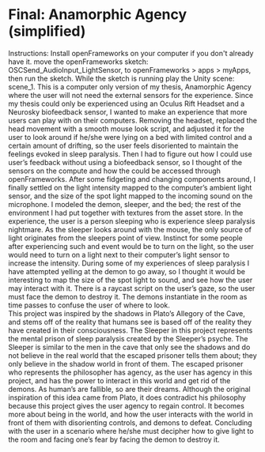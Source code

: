 Final: Anamorphic Agency (simplified)
==========
Instructions: Install openFrameworks on your computer if you don't already have it. move the openFrameworks sketch: OSCSend_AudioInput_LightSensor, to openFrameworks > apps > myApps, then run the sketch. While the sketch is running play the Unity scene: scene_1.
  This is a computer only version of my thesis, Anamorphic Agency where the user will not need the external sensors for the experience.  Since my thesis could only be experienced using an Oculus Rift Headset and a Neurosky biofeedback sensor, I wanted to make an experience that more users can play with on their computers.  Removing the headset, replaced the head movement with a smooth mouse look script, and adjusted it for the user to look around if he/she were lying on a bed with limited control and a certain amount of drifting, so the user feels disoriented to maintain the feelings evoked in sleep paralysis.  Then I had to figure out how I could use user’s feedback without using a biofeedback sensor, so I thought of the sensors on the compute and how the could be accessed through openFrameworks.  After some fidgeting and changing components around, I finally settled on the light intensity mapped to the computer’s ambient light sensor, and the size of the spot light mapped to the incoming sound on the microphone.  I modeled the demon, sleeper, and the bed; the rest of the environment I had put together with textures from the asset store.  In the experience, the user is a person sleeping who is experience sleep paralysis nightmare. As the sleeper looks around with the mouse, the only source of light originates from the sleepers point of view.  Instinct for some people after experiencing such and event would be to turn on the light, so the user would need to turn on a light next to their computer’s light sensor to increase the intensity.  During some of my experiences of sleep paralysis I have attempted yelling at the demon to go away, so I thought it would be interesting to map the size of the spot light to sound, and see how the user may interact with it.  There is a raycast script on the user’s gaze, so the user must face the demon to destroy it.  The demons instantiate in the room as time passes to confuse the user of where to look.  
	This project was inspired by the shadows in Plato’s Allegory of the Cave, and stems off of the reality that humans see is based off of the reality they have created in their consciousness.  The Sleeper in this project represents the mental prison of sleep paralysis created by the Sleeper’s psyche.  The Sleeper is similar to the men in the cave that only see the shadows and do not believe in the real world that the escaped prisoner tells them about; they only believe in the shadow world in front of them.  The escaped prisoner who represents the philosopher has agency, as the user has agency in this project, and has the power to interact in this world and get rid of the demons. As human’s are fallible, so are their dreams. Although the original inspiration of this idea came from Plato, it does contradict his philosophy because this project gives the user agency to regain control. It becomes more about being in the world, and how the user interacts with the world in front of them with disorienting controls, and demons to defeat.  Concluding with the user in a scenario where he/she must decipher how to give light to the room and facing one’s fear by facing the demon to destroy it.
